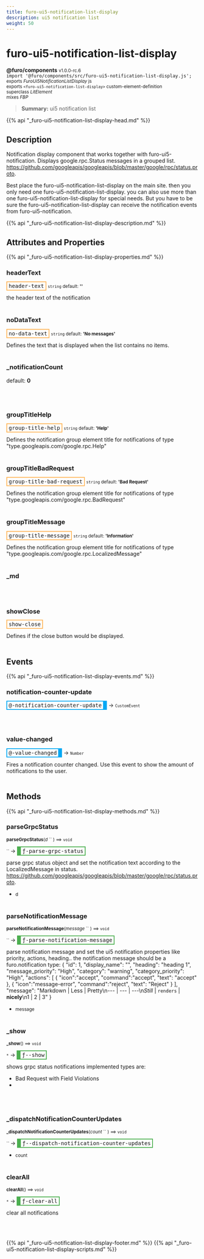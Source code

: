 ```yaml
---
title: furo-ui5-notification-list-display
description: ui5 notification list
weight: 50
---
```


# furo-ui5-notification-list-display
**@furo/components** <small>v1.0.0-rc.6</small>
<br>`import '@furo/components/src/furo-ui5-notification-list-display.js';`<small>
<br>exports *FuroUi5NotificationListDisplay* js
<br>exports `<furo-ui5-notification-list-display>` custom-element-definition
<br>superclass *LitElement*
<br> mixes *FBP*</small>

> **Summary:** ui5 notification list

{{% api "_furo-ui5-notification-list-display-head.md" %}}

## Description

Notification display component that works together with furo-ui5-notification.
Displays google.rpc.Status messages in a grouped list.
https://github.com/googleapis/googleapis/blob/master/google/rpc/status.proto.

Best place the furo-ui5-notification-list-display on the main site. then you only need one furo-ui5-notification-list-display.
you can also use more than one furo-ui5-notification-list-display for special needs.
But you have to be sure the furo-ui5-notification-list-display can receive the notification events from furo-ui5-notification.

{{% api "_furo-ui5-notification-list-display-description.md" %}}


## Attributes and Properties
{{% api "_furo-ui5-notification-list-display-properties.md" %}}












### **headerText**

<span  style="border-width:2px; border-style: solid;border-color:  rgb(255, 182, 91);font-family:monospace; padding:2px 4px;">header-text</span>
<small>`string` default: **&#39;&#39;**</small>

the header text of the notification
<br><br>

### **noDataText**

<span  style="border-width:2px; border-style: solid;border-color:  rgb(255, 182, 91);font-family:monospace; padding:2px 4px;">no-data-text</span>
<small>`string` default: **&#39;No messages&#39;**</small>

Defines the text that is displayed when the list contains no items.
<br><br>

### **_notificationCount**
default: **0**</small>


<br><br>

### **groupTitleHelp**

<span  style="border-width:2px; border-style: solid;border-color:  rgb(255, 182, 91);font-family:monospace; padding:2px 4px;">group-title-help</span>
<small>`string` default: **&#39;Help&#39;**</small>

Defines the notification group element title for notifications of type
"type.googleapis.com/google.rpc.Help"
<br><br>

### **groupTitleBadRequest**

<span  style="border-width:2px; border-style: solid;border-color:  rgb(255, 182, 91);font-family:monospace; padding:2px 4px;">group-title-bad-request</span>
<small>`string` default: **&#39;Bad Request&#39;**</small>

Defines the notification group element title for notifications of type
"type.googleapis.com/google.rpc.BadRequest"
<br><br>

### **groupTitleMessage**

<span  style="border-width:2px; border-style: solid;border-color:  rgb(255, 182, 91);font-family:monospace; padding:2px 4px;">group-title-message</span>
<small>`string` default: **&#39;Information&#39;**</small>

Defines the notification group element title for notifications of type
"type.googleapis.com/google.rpc.LocalizedMessage"
<br><br>

### **_md**
</small>


<br><br>

### **showClose**

<span  style="border-width:2px; border-style: solid;border-color:  rgb(255, 182, 91);font-family:monospace; padding:2px 4px;">show-close</span>
</small>

Defines if the close button would be displayed.
<br><br>
## Events
{{% api "_furo-ui5-notification-list-display-events.md" %}}

### **notification-counter-update**
<span  style="border-width:2px 10px 2px 2px; border-style: solid;border-color:  rgb(2, 168, 244);font-family:monospace; padding:2px 4px;">@-notification-counter-update</span>
→ <small>`CustomEvent`</small>


<br><br>
### **value-changed**
<span  style="border-width:2px 10px 2px 2px; border-style: solid;border-color:  rgb(2, 168, 244);font-family:monospace; padding:2px 4px;">@-value-changed</span>
→ <small>`Number`</small>

Fires a notification counter changed. Use this event to show the amount of notifications to the user.
<br><br>

## Methods
{{% api "_furo-ui5-notification-list-display-methods.md" %}}



### **parseGrpcStatus**
<small>**parseGrpcStatus**(*d* `` ) ⟹ `void`</small>

<small>`` </small> →
<span  style="border-width:2px 2px 2px 10px; border-style: solid;border-color:  rgb(76, 175, 80);font-family:monospace; padding:2px 4px;">ƒ-parse-grpc-status</span>

parse grpc status object and set the notification text according to the LocalizedMessage in status.
https://github.com/googleapis/googleapis/blob/master/google/rpc/status.proto.

- <small>d </small>
<br><br>

### **parseNotificationMessage**
<small>**parseNotificationMessage**(*message* `` ) ⟹ `void`</small>

<small>`` </small> →
<span  style="border-width:2px 2px 2px 10px; border-style: solid;border-color:  rgb(76, 175, 80);font-family:monospace; padding:2px 4px;">ƒ-parse-notification-message</span>

parse notification message and set the ui5 notification properties like priority, actions, heading..
the notification message should be a furo.notification type:
{
 "id": 1,
 "display_name": "",
 "heading": "heading 1",
 "message_priority": "High",
 "category": "warning",
 "category_priority": "High",
 "actions": [
   {
     "icon":"accept",
     "command":"accept",
     "text": "accept"
   },
   {
     "icon":"message-error",
     "command":"reject",
     "text": "Reject"
   }
 ],
 "message": "Markdown | Less | Pretty\n--- | --- | ---\n*Still* | `renders` | **nicely**\n1 | 2 | 3"
}

- <small>message </small>
<br><br>

### **_show**
<small>**_show**() ⟹ `void`</small>

<small>`*`</small> →
<span  style="border-width:2px 2px 2px 10px; border-style: solid;border-color:  rgb(76, 175, 80);font-family:monospace; padding:2px 4px;">ƒ--show</span>

shows grpc status notifications
implemented types are:
- Bad Request with Field Violations
-

<br><br>

### **_dispatchNotificationCounterUpdates**
<small>**_dispatchNotificationCounterUpdates**(*count* `` ) ⟹ `void`</small>

<small>`` </small> →
<span  style="border-width:2px 2px 2px 10px; border-style: solid;border-color:  rgb(76, 175, 80);font-family:monospace; padding:2px 4px;">ƒ--dispatch-notification-counter-updates</span>



- <small>count </small>
<br><br>




### **clearAll**
<small>**clearAll**() ⟹ `void`</small>

<small>`*`</small> →
<span  style="border-width:2px 2px 2px 10px; border-style: solid;border-color:  rgb(76, 175, 80);font-family:monospace; padding:2px 4px;">ƒ-clear-all</span>

clear all notifications

<br><br>












{{% api "_furo-ui5-notification-list-display-footer.md" %}}
{{% api "_furo-ui5-notification-list-display-scripts.md" %}}

